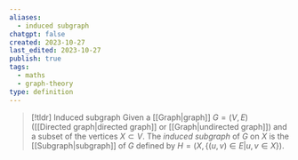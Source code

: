 ```yaml
---
aliases:
  - induced subgraph
chatgpt: false
created: 2023-10-27
last_edited: 2023-10-27
publish: true
tags:
  - maths
  - graph-theory
type: definition
---
```

>[!tldr] Induced subgraph
>Given a [[Graph|graph]] $G = (V, E)$ ([[Directed graph|directed graph]] or [[Graph|undirected graph]]) and a subset of the vertices $X \subset V$. The *induced subgraph* of $G$ on $X$ is the [[Subgraph|subgraph]] of $G$ defined by $H = (X, \{(u,v) \in E \vert u,v \in X\})$.
